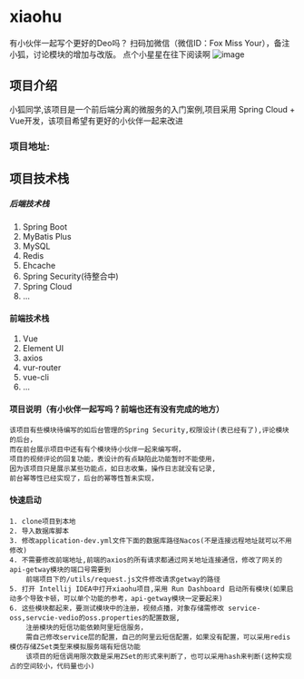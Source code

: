 # xiaohu
有小伙伴一起写个更好的Deo吗？
扫码加微信（微信ID：Fox Miss Your），备注小狐，讨论模块的增加与改版。
点个小星星在往下阅读啊
![image](https://jiuge-guli.oss-cn-shanghai.aliyuncs.com/mmqrcode1593145350347.png)

  ## 项目介绍

  小狐同学,该项目是一个前后端分离的微服务的入门案例,项目采用 Spring Cloud + Vue开发，该项目希望有更好的小伙伴一起来改进
  ### 项目地址:
  
 ## 项目技术栈
 ##### 后端技术栈
  1. Spring Boot 
  2. MyBatis Plus
  3. MySQL
  4. Redis
  5. Ehcache
  6. Spring Security(待整合中)
  7. Spring Cloud
  8. ...
 #### 前端技术栈 
  1. Vue
  2. Element UI
  3. axios
  4. vur-router
  5. vue-cli
  6. ...
  
  #### 项目说明（有小伙伴一起写吗？前端也还有没有完成的地方）
    该项目有些模块待编写的如后台管理的Spring Security,权限设计(表已经有了),评论模块的后台，
    而在前台展示项目中还有有个模块待小伙伴一起来编写啊，
    项目的视频评论的回复功能，表设计的有点缺陷此功能暂时不能使用，
    因为该项目只是展示某些功能点，如日志收集，操作日志就没有记录,
    前台幂等性已经实现了，后台的幂等性暂未实现，


  
  #### 快速启动
    1. clone项目到本地 
    2. 导入数据库脚本
    3. 修改application-dev.yml文件下面的数据库路径Nacos(不是连接远程地址就可以不用修改)
    4. 不需要修改前端地址,前端的axios的所有请求都通过网关地址连接通信，修改了网关的api-getway模块的端口号需要到 
        前端项目下的/utils/request.js文件修改请求getway的路径
    5. 打开 Intellij IDEA中打开xiaohu项目,采用 Run Dashboard 启动所有模块(如果启动多个导致卡顿，可以单个功能的参考，api-getway模块一定要起来)
    6. 这些模块都起来，要测试模块中的注册，视频点播，对象存储需修改 service-oss,servcie-vedio的oss.properties的配置数据,
        注册模块的短信功能依赖阿里短信服务，
        需自己修改service层的配置，自己的阿里云短信配置，如果没有配置，可以采用redis模仿存储ZSet类型来模拟服务端有短信功能
        该项目的短信调用限次数是采用ZSet的形式来判断了，也可以采用hash来判断(这种实现占的空间较小，代码量也小)
    

    
    
  
     
 
 
  
